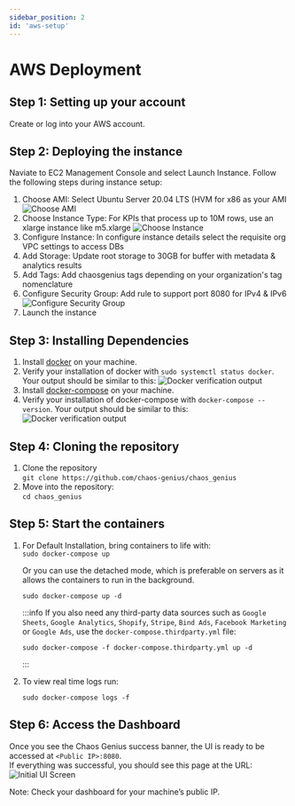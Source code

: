 ```yaml
---
sidebar_position: 2
id: 'aws-setup'
---
```


# AWS Deployment

## Step 1: Setting up your account

Create or log into your AWS account.

## Step 2: Deploying the instance

Naviate to EC2 Management Console and select Launch Instance. Follow the following steps during instance setup:

1. Choose AMI: Select Ubuntu Server 20.04 LTS (HVM for x86 as your AMI
    ![Choose AMI](/img/Setup/AWS/ami-select.png)
2. Choose Instance Type: For KPIs that process up to 10M rows, use an xlarge instance like m5.xlarge
    ![Choose Instance](/img/Setup/AWS/instance-select.png)
3. Configure Instance: In configure instance details select the requisite org VPC settings to access DBs
4. Add Storage: Update root storage to 30GB for buffer with metadata & analytics results
5. Add Tags: Add chaosgenius tags depending on your organization's tag nomenclature
6. Configure Security Group: Add rule to support port 8080 for IPv4 & IPv6
    ![Configure Security Group](/img/Setup/AWS/configure-secgroup.png)
7. Launch the instance

## Step 3: Installing Dependencies

1. Install [docker](https://docs.docker.com/engine/install/ubuntu/) on your machine.
2. Verify your installation of docker with `sudo systemctl status docker`.
    Your output should be similar to this:
    ![Docker verification output](/img/Setup/docker-output.png)
3. Install [docker-compose](https://docs.docker.com/compose/install/) on your machine.
4. Verify your installation of docker-compose with `docker-compose --version`.
    Your output should be similar to this:
    ![Docker verification output](/img/Setup/docker-compose-output.png)

## Step 4: Cloning the repository

1. Clone the repository  
    ```git clone https://github.com/chaos-genius/chaos_genius```
2. Move into the repository:  
    ```cd chaos_genius```

## Step 5: Start the containers

1. For Default Installation, bring containers to life with:  
    ```sudo docker-compose up```  

    Or you can use the detached mode, which is preferable on servers as it allows the containers to run in the background.
    ```
    sudo docker-compose up -d
    ```

    :::info
    If you also need any third-party data sources such as `Google Sheets`, `Google Analytics`, `Shopify`, `Stripe`, `Bind Ads`, `Facebook Marketing` or `Google Ads`, use the `docker-compose.thirdparty.yml` file:
    ```
    sudo docker-compose -f docker-compose.thirdparty.yml up -d
    ```
    :::

2. To view real time logs run:
    ```
    sudo docker-compose logs -f
    ```

## Step 6: Access the Dashboard

Once you see the Chaos Genius success banner, the UI is ready to be accessed at `<Public IP>:8080`.  
If everything was successful, you should see this page at the URL:
![Initial UI Screen](/img/Setup/ui-init.png)

Note: Check your dashboard for your machine’s public IP.

